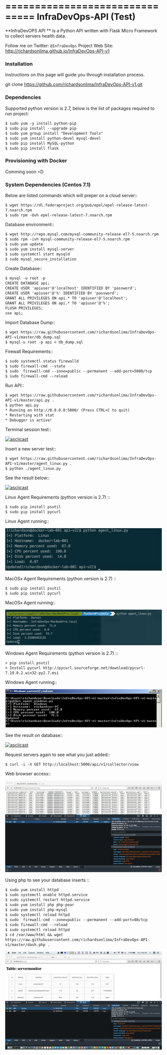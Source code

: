 ===============================
InfraDevOps-API (Test)
===============================

**InfraDevOPS API ** is a Python API written with Flask Micro Framework to collect servers health data.

Follow me on Twitter: `@InfraDevOps`
Project Web Site: http://richardsonlima.github.io/InfraDevOps-API-v1

### Installation

Instructions on this page will guide you through installation process.  

git clone https://github.com/richardsonlima/InfraDevOps-API-v1.git 

### Dependencies

Supported python version is 2.7, below is the list of packages required to run project:

    $ sudo yum -y install python-pip
    $ sudo pip install --upgrade pip
    $ sudo yum group install "Development Tools"
    $ sudo yum install python-devel mysql-devel
    $ sudo pip install MySQL-python
    $ sudo pip install flask

### Provisioning with Docker

Comming soon =D

### System Dependencies (Centos 7.1)
Below are listed commands which will preper on a cloud server::

    $ wget https://dl.fedoraproject.org/pub/epel/epel-release-latest-7.noarch.rpm
    $ sudo rpm -Uvh epel-release-latest-7.noarch.rpm
    
Database environment::

    $ wget http://repo.mysql.com/mysql-community-release-el7-5.noarch.rpm
    $ sudo rpm -ivh mysql-community-release-el7-5.noarch.rpm
    $ sudo yum update
    $ sudo yum install mysql-server
    $ sudo systemctl start mysqld
    $ sudo mysql_secure_installation
    
Create Database::

    $ mysql -u root -p
    CREATE DATABASE api;
    CREATE USER 'apiuser'@'localhost' IDENTIFIED BY 'password';
    CREATE USER 'apiuser'@'%' IDENTIFIED BY 'password';
    GRANT ALL PRIVILEGES ON api.* TO 'apiuser'@'localhost';
    GRANT ALL PRIVILEGES ON api.* TO 'apiuser'@'%';
    FLUSH PRIVILEGES;
    use api;

Import Database Dump::

    $ wget https://raw.githubusercontent.com/richardsonlima/InfraDevOps-API-v1/master/db_dump.sql
    $ mysql-u root -p api < db_dump.sql
  
Firewall Requirements::

    $ sudo systemctl status firewalld
    $ sudo firewall-cmd --state
    $ sudo  firewall-cmd --zone=public --permanent --add-port=5000/tcp
    $ sudo firewall-cmd --reload

Run API::
    
    $ wget https://raw.githubusercontent.com/richardsonlima/InfraDevOps-API-v1/master/api.py .
    $ python api.py  
    * Running on http://0.0.0.0:5000/ (Press CTRL+C to quit)
    * Restarting with stat
    * Debugger is active!

Terminal session test::

[![asciicast](https://asciinema.org/a/32758.png)](https://asciinema.org/a/32758?autoplay=1)


Insert a new server test::
  
    $ wget https://raw.githubusercontent.com/richardsonlima/InfraDevOps-API-v1/master/agent_linux.py .
    $ python ./agent_linux.py

See the result below::

[![asciicast](https://asciinema.org/a/32760.png)](https://asciinema.org/a/32760)    

Linux Agent Requirements (python version is 2.7) ::

    $ sudo pip install psutil
    $ sudo pip install pycurl
    
Linux Agent running::

![alt tag](https://raw.githubusercontent.com/richardsonlima/InfraDevOps-API-v1/master/docs/images/agent_linux_4.jpg) 

MacOSx Agent Requirements (python version is 2.7) :: 

    $ sudo pip install psutil
    $ sudo pip install pycurl
    
MacOSx Agent running::

![alt tag](https://raw.githubusercontent.com/richardsonlima/InfraDevOps-API-v1/master/docs/images/agent_macosx_4.jpg) 


Windows Agent Requirements (python version is 2.7) ::

    > pip install psutil
    > Install pycurl http://pycurl.sourceforge.net/download/pycurl-7.19.0.2.win32-py2.7.msi

Windows Agent running::

![alt tag](https://raw.githubusercontent.com/richardsonlima/InfraDevOps-API-v1/master/docs/images/agent_win_4.jpg) 

See the result on database::

[![asciicast](https://asciinema.org/a/32762.png)](https://asciinema.org/a/32762)

Request servers again to see what you just added::

    $ curl -i -X GET http://localhost:5000/api/v1/collector/view
    
Web browser access::

![alt tag](https://raw.githubusercontent.com/richardsonlima/InfraDevOps-API-v1/master/docs/images/web_access_1.jpg)        
    
Using php to see your database inserts ::

    $ sudo yum install httpd
    $ sudo systemctl enable httpd.service
    $ sudo systemctl restart httpd.service
    $ sudo yum install php php-pear
    $ sudo yum install php-mysql
    $ sudo systemctl reload httpd
    $ sudo  firewall-cmd --zone=public --permanent --add-port=80/tcp
    $ sudo firewall-cmd --reload
    $ sudo systemctl reload httpd
    $ cd /var/www/html && wget https://raw.githubusercontent.com/richardsonlima/InfraDevOps-API-v1/master/dash.php .
    
![alt tag](https://raw.githubusercontent.com/richardsonlima/InfraDevOps-API-v1/master/docs/images/web_access_4.jpg) 

    

